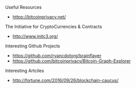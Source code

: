 

Useful Resources
* https://bitcoinprivacy.net/

The Initiative for CryptoCurrencies & Contracts
* http://www.initc3.org/


Interesting Github Projects
* https://github.com/ryancdotorg/brainflayer
* https://github.com/bitcoinprivacy/Bitcoin-Graph-Explorer

Interesting Artciles
* http://fortune.com/2016/09/26/blockchain-caucus/
